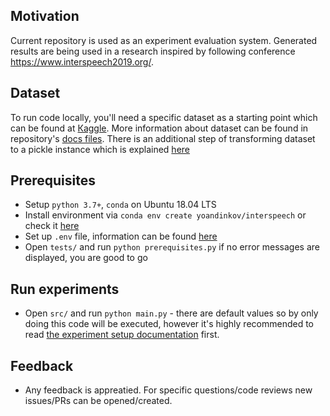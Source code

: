 ## Motivation
Current repository is used as an experiment evaluation system. Generated results are being used in a research inspired by following conference https://www.interspeech2019.org/.

## Dataset
To run code locally, you'll need a specific dataset as a starting point which can be found at [Кaggle](https://www.kaggle.com/yoandinkov/youtubepoliticalbias). More information about dataset can be found in repository's [docs files](docs/dataset.md). There is an additional step of transforming dataset to a pickle instance which is explained [here](docs/environment_setup.md#environment-variables)

## Prerequisites
* Setup `python 3.7+`, `conda` on Ubuntu 18.04 LTS
* Install environment via `conda env create yoandinkov/interspeech` or check it [here](https://anaconda.org/yoandinkov/interspeech)
* Set up `.env` file, information can be found [here](docs/environment_setup.md)
* Open `tests/` and run `python prerequisites.py` if no error messages are displayed, you are good to go

## Run experiments
* Open `src/` and run `python main.py` - there are default values so by only doing this code will be executed, however it's highly recommended to read [the experiment setup documentation](docs/experiment_setup.md) first.

## Feedback
* Any feedback is appreatied. For specific questions/code reviews new issues/PRs can be opened/created.
